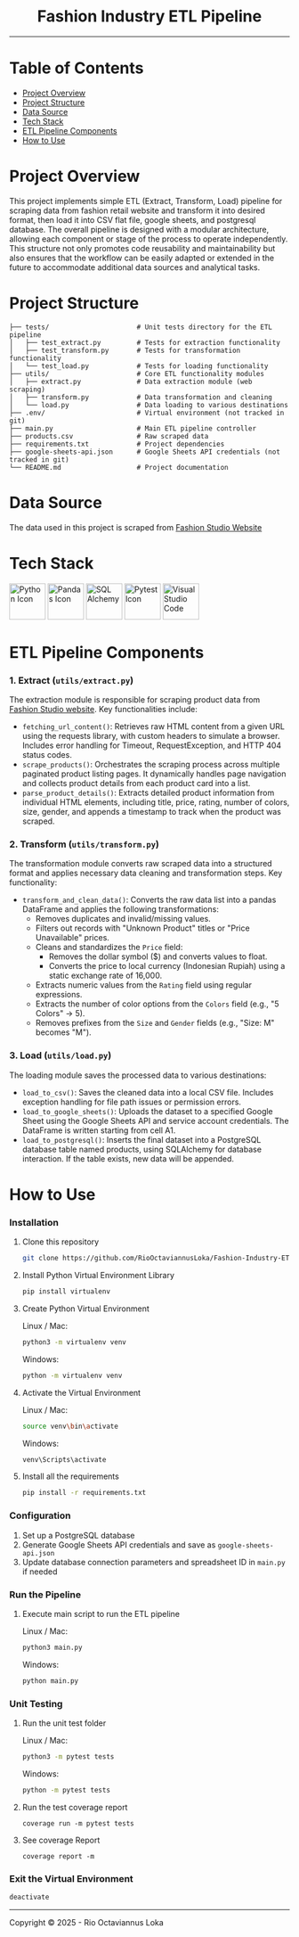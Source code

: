 <h1 align="center">Fashion Industry ETL Pipeline</h1>

---

# Table of Contents

- [Project Overview](#project-overview)
- [Project Structure](#project-structure)
- [Data Source](#data-source)
- [Tech Stack](#tech-stack)
- [ETL Pipeline Components](#etl-pipeline-components)
- [How to Use](#how-to-use)

# Project Overview

This project implements simple ETL (Extract, Transform, Load) pipeline for scraping data from fashion retail website and transform it into desired format, then load it into CSV flat file, google sheets, and postgresql database. The overall pipeline is designed with a modular architecture, allowing each component or stage of the process to operate independently. This structure not only promotes code reusability and maintainability but also ensures that the workflow can be easily adapted or extended in the future to accommodate additional data sources and analytical tasks.

# Project Structure
```
├── tests/                      # Unit tests directory for the ETL pipeline
│   ├── test_extract.py         # Tests for extraction functionality
│   ├── test_transform.py       # Tests for transformation functionality
│   └── test_load.py            # Tests for loading functionality
├── utils/                      # Core ETL functionality modules
│   ├── extract.py              # Data extraction module (web scraping)
│   ├── transform.py            # Data transformation and cleaning
│   └── load.py                 # Data loading to various destinations
├── .env/                       # Virtual environment (not tracked in git)
├── main.py                     # Main ETL pipeline controller
├── products.csv                # Raw scraped data
├── requirements.txt            # Project dependencies
├── google-sheets-api.json      # Google Sheets API credentials (not tracked in git)
└── README.md                   # Project documentation
```

# Data Source

The data used in this project is scraped from [Fashion Studio Website](https://fashion-studio.dicoding.dev/)

# Tech Stack

<a href="https://www.python.org/"><img src="https://techstack-generator.vercel.app/python-icon.svg" alt="Python Icon" title="Python" width="65" height="65" /></a>
<a href="https://pandas.pydata.org/"><img src="https://go-skill-icons.vercel.app/api/icons?i=pandas" alt="Pandas Icon" title="Pandas" width="65" height="65" /></a>
<a href="https://www.sqlalchemy.org/"><img src="https://go-skill-icons.vercel.app/api/icons?i=sqlalchemy" alt="SQL Alchemy" title="SQL Alchemy" width="65" height="65" /></a>
<a href="https://docs.pytest.org/en/stable/"><img src="https://go-skill-icons.vercel.app/api/icons?i=pytest" alt="Pytest Icon" title="Pytest" width="65" height="65" /></a>
<a href="https://code.visualstudio.com/"><img src="https://go-skill-icons.vercel.app/api/icons?i=vscode" alt="Visual Studio Code" title="Visual Studio Code" width="65" height="65"/></a>

# ETL Pipeline Components

### 1. Extract (`utils/extract.py`)
The extraction module is responsible for scraping product data from [Fashion Studio website](https://fashion-studio.dicoding.dev/). Key functionalities include:
- `fetching_url_content()`: Retrieves raw HTML content from a given URL using the requests library, with custom headers to simulate a browser. Includes error handling for Timeout, RequestException, and HTTP 404 status codes.
- `scrape_products()`: Orchestrates the scraping process across multiple paginated product listing pages. It dynamically handles page navigation and collects product details from each product card into a list.
- `parse_product_details()`: Extracts detailed product information from individual HTML elements, including title, price, rating, number of colors, size, gender, and appends a timestamp to track when the product was scraped.

### 2. Transform (`utils/transform.py`)
The transformation module converts raw scraped data into a structured format and applies necessary data cleaning and transformation steps. Key functionality:
- `transform_and_clean_data()`: Converts the raw data list into a pandas DataFrame and applies the following transformations:
  - Removes duplicates and invalid/missing values.
  - Filters out records with "Unknown Product" titles or "Price Unavailable" prices.
  - Cleans and standardizes the `Price` field:
    - Removes the dollar symbol ($) and converts values to float.
    - Converts the price to local currency (Indonesian Rupiah) using a static exchange rate of 16,000.
  - Extracts numeric values from the `Rating` field using regular expressions.
  - Extracts the number of color options from the `Colors` field (e.g., "5 Colors" → 5).
  - Removes prefixes from the `Size` and `Gender` fields (e.g., "Size: M" becomes "M").



### 3. Load (`utils/load.py`)
The loading module saves the processed data to various destinations:
- `load_to_csv()`: Saves the cleaned data into a local CSV file. Includes exception handling for file path issues or permission errors.
- `load_to_google_sheets()`: Uploads the dataset to a specified Google Sheet using the Google Sheets API and service account credentials. The DataFrame is written starting from cell A1.
- `load_to_postgresql()`: Inserts the final dataset into a PostgreSQL database table named products, using SQLAlchemy for database interaction. If the table exists, new data will be appended.

# How to Use

### Installation

1. Clone this repository

   ```bash
   git clone https://github.com/RioOctaviannusLoka/Fashion-Industry-ETL-Pipeline.git
   ```

2. Install Python Virtual Environment Library

   ```bash
   pip install virtualenv
   ```

3. Create Python Virtual Environment

   Linux / Mac:

   ```bash
   python3 -m virtualenv venv
   ```

   Windows:

   ```bash
   python -m virtualenv venv
   ```

4. Activate the Virtual Environment

   Linux / Mac:

   ```bash
   source venv\bin\activate
   ```

   Windows:

   ```bash
   venv\Scripts\activate
   ```

5. Install all the requirements

   ```bash
   pip install -r requirements.txt
   ```

### Configuration
1. Set up a PostgreSQL database
2. Generate Google Sheets API credentials and save as `google-sheets-api.json`
3. Update database connection parameters and spreadsheet ID in `main.py` if needed

### Run the Pipeline
1. Execute main script to run the ETL pipeline

   Linux / Mac:

   ```bash
   python3 main.py
   ```

    Windows:

    ```bash
    python main.py
    ```

### Unit Testing

1. Run the unit test folder

   Linux / Mac:

   ```bash
   python3 -m pytest tests
   ```

    Windows:

    ```bash
    python -m pytest tests
    ```

2. Run the test coverage report

   ```
   coverage run -m pytest tests
   ```

3. See coverage Report

    ```
    coverage report -m
    ```

### Exit the Virtual Environment

   ```bash
   deactivate
   ```

---

Copyright &copy; 2025 - Rio Octaviannus Loka